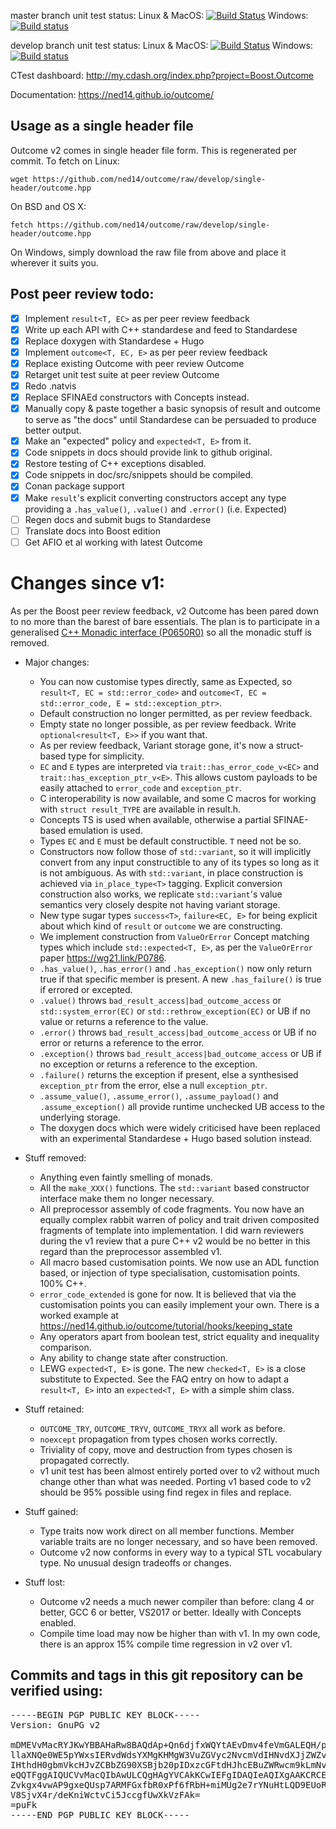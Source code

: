 master branch unit test status: Linux & MacOS: [![Build Status](https://travis-ci.org/ned14/outcome.svg?branch=master)](https://travis-ci.org/ned14/outcome) Windows: [![Build status](https://ci.appveyor.com/api/projects/status/q8s29koot2v3nity/branch/master?svg=true)](https://ci.appveyor.com/project/ned14/outcome/branch/master)

develop branch unit test status: Linux & MacOS: [![Build Status](https://travis-ci.org/ned14/outcome.svg?branch=develop)](https://travis-ci.org/ned14/outcome) Windows: [![Build status](https://ci.appveyor.com/api/projects/status/q8s29koot2v3nity/branch/develop?svg=true)](https://ci.appveyor.com/project/ned14/outcome/branch/develop)

CTest dashboard: http://my.cdash.org/index.php?project=Boost.Outcome

Documentation: https://ned14.github.io/outcome/

## Usage as a single header file

Outcome v2 comes in single header file form. This is regenerated per commit. To fetch
on Linux:

```
wget https://github.com/ned14/outcome/raw/develop/single-header/outcome.hpp
```

On BSD and OS X:

```
fetch https://github.com/ned14/outcome/raw/develop/single-header/outcome.hpp
```

On Windows, simply download the raw file from above and place it wherever it suits you.

## Post peer review todo:

 - [x] Implement `result<T, EC>` as per peer review feedback
 - [x] Write up each API with C++ standardese and feed to Standardese
 - [x] Replace doxygen with Standardese + Hugo
 - [x] Implement `outcome<T, EC, E>` as per peer review feedback
 - [x] Replace existing Outcome with peer review Outcome
 - [x] Retarget unit test suite at peer review Outcome
 - [x] Redo .natvis
 - [x] Replace SFINAEd constructors with Concepts instead.
 - [x] Manually copy & paste together a basic synopsis of result and outcome
 to serve as "the docs" until Standardese can be persuaded to produce better
 output.
 - [x] Make an "expected" policy and `expected<T, E>` from it.
 - [x] Code snippets in docs should provide link to github original.
 - [x] Restore testing of C++ exceptions disabled.
 - [x] Code snippets in doc/src/snippets should be compiled.
 - [x] Conan package support
 - [x] Make `result`'s explicit converting constructors accept any type providing a
 `.has_value()`, `.value()` and `.error()` (i.e. Expected)
 - [ ] Regen docs and submit bugs to Standardese
 - [ ] Translate docs into Boost edition
 - [ ] Get AFIO et al working with latest Outcome

# Changes since v1:

As per the Boost peer review feedback, v2 Outcome has been pared down to
no more than the barest of bare essentials. The plan is to participate
in a generalised [C++ Monadic interface (P0650R0)](http://www.open-std.org/jtc1/sc22/wg21/docs/papers/2017/p0650r0.pdf)
so all the monadic stuff is removed.

- Major changes:
   - You can now customise types directly, same as Expected, so `result<T, EC =
   std::error_code>` and `outcome<T, EC = std::error_code, E =
   std::exception_ptr>`.
   - Default construction no longer permitted, as per review feedback.
   - Empty state no longer possible, as per review feedback. Write
   `optional<result<T, E>>` if you want that.
   - As per review feedback, Variant storage gone, it's now a struct-based
   type for simplicity.
   - `EC` and `E` types are interpreted via `trait::has_error_code_v<EC>`
   and `trait::has_exception_ptr_v<E>`. This allows custom payloads to
   be easily attached to `error_code` and `exception_ptr`.
   - C interoperability is now available, and some C macros for
   working with `struct result_TYPE` are available in result.h.
   - Concepts TS is used when available, otherwise a partial
   SFINAE-based emulation is used.
   - Types `EC` and `E` must be default constructible. `T` need not
   be so.
   - Constructors now follow those of `std::variant`, so it will
   implicitly convert from any input constructible to any of its types so
   long as it is not ambiguous. As with `std::variant`, in place
   construction is achieved via `in_place_type<T>` tagging. Explicit
   conversion construction also works, we replicate `std::variant`'s
   value semantics very closely despite not having variant storage.
   - New type sugar types `success<T>`, `failure<EC, E>` for being
   explicit about which kind of `result` or `outcome` we are constructing.
   - We implement construction from `ValueOrError` Concept matching
   types which include `std::expected<T, E>`, as per the `ValueOrError`
   paper https://wg21.link/P0786.
   - `.has_value()`, `.has_error()` and `.has_exception()` now only
   return true if that specific member is present. A new
   `.has_failure()` is true if errored or excepted.
   - `.value()` throws `bad_result_access|bad_outcome_access`
   or `std::system_error(EC)` or `std::rethrow_exception(EC)` or UB
   if no value or returns a reference to the value.
   - `.error()` throws `bad_result_access|bad_outcome_access` or UB if no
   error or returns a reference to the error.
   - `.exception()` throws `bad_result_access|bad_outcome_access` or UB if no
   exception or returns a reference to the exception.
   - `.failure()` returns the exception if present, else a synthesised
   `exception_ptr` from the error, else a null `exception_ptr`.
   - `.assume_value()`, `.assume_error()`, `.assume_payload()` and
   `.assume_exception()` all provide runtime unchecked UB access to the
   underlying storage.
   - The doxygen docs which were widely criticised have been replaced
   with an experimental Standardese + Hugo based solution instead.

 - Stuff removed:
   - Anything even faintly smelling of monads.
   - All the `make_XXX()` functions. The `std::variant` based constructor
   interface make them no longer necessary.
   - All preprocessor assembly of code fragments. You now have an
   equally complex rabbit warren of policy and trait driven composited
   fragments of template into implementation. I did warn reviewers during
   the v1 review that a pure C++ v2 would be no better in this regard than
   the preprocessor assembled v1.
   - All macro based customisation points. We now use an ADL function
   based, or injection of type specialisation, customisation points. 100% C++.
   - `error_code_extended` is gone for now. It is believed that via the
   customisation points you can easily implement your own. There is
   a worked example at
   https://ned14.github.io/outcome/tutorial/hooks/keeping_state
   - Any operators apart from boolean test, strict equality and
   inequality comparison.
   - Any ability to change state after construction.
   - LEWG `expected<T, E>` is gone. The new `checked<T, E>`
   is a close substitute to Expected. See the FAQ entry on how to adapt
   a `result<T, E>` into an `expected<T, E>` with a simple shim class.

 - Stuff retained:
   - `OUTCOME_TRY`, `OUTCOME_TRYV`, `OUTCOME_TRYX` all work as before.
   - `noexcept` propagation from types chosen works correctly.
   - Triviality of copy, move and destruction from types
   chosen is propagated correctly.
   - v1 unit test has been almost entirely ported over to v2 without
   much change other than what was needed. Porting v1 based code to v2
   should be 95% possible using find regex in files and replace.

 - Stuff gained:
   - Type traits now work direct on all member functions. Member
   variable traits are no longer necessary, and so have been removed.
   - Outcome v2 now conforms in every way to a typical STL vocabulary
   type. No unusual design tradeoffs or changes.

 - Stuff lost:
   - Outcome v2 needs a much newer compiler than before: clang 4 or
   better, GCC 6 or better, VS2017 or better. Ideally with Concepts
   enabled.
   - Compile time load may now be higher than with v1. In my own
   code, there is an approx 15% compile time regression in v2 over v1.

## Commits and tags in this git repository can be verified using:
<pre>
-----BEGIN PGP PUBLIC KEY BLOCK-----
Version: GnuPG v2

mDMEVvMacRYJKwYBBAHaRw8BAQdAp+Qn6djfxWQYtAEvDmv4feVmGALEQH/pYpBC
llaXNQe0WE5pYWxsIERvdWdsYXMgKHMgW3VuZGVyc2NvcmVdIHNvdXJjZWZvcmdl
IHthdH0gbmVkcHJvZCBbZG90XSBjb20pIDxzcGFtdHJhcEBuZWRwcm9kLmNvbT6I
eQQTFggAIQUCVvMacQIbAwULCQgHAgYVCAkKCwIEFgIDAQIeAQIXgAAKCRCELDV4
Zvkgx4vwAP9gxeQUsp7ARMFGxfbR0xPf6fRbH+miMUg2e7rYNuHtLQD9EUoR32We
V8SjvX4r/deKniWctvCi5JccgfUwXkVzFAk=
=puFk
-----END PGP PUBLIC KEY BLOCK-----
</pre>

</center>
